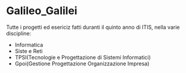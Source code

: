 # Galileo_Galilei
Tutte i progetti ed esericiz fatti duranti il quinto anno di ITIS, nella varie discipline:
- Informatica
- Siste e Reti
- TPSI(Tecnologie e Progettazione di Sistemi Informatici)
- Gpoi(Gestione Progettazione Organizzazione Impresa)

